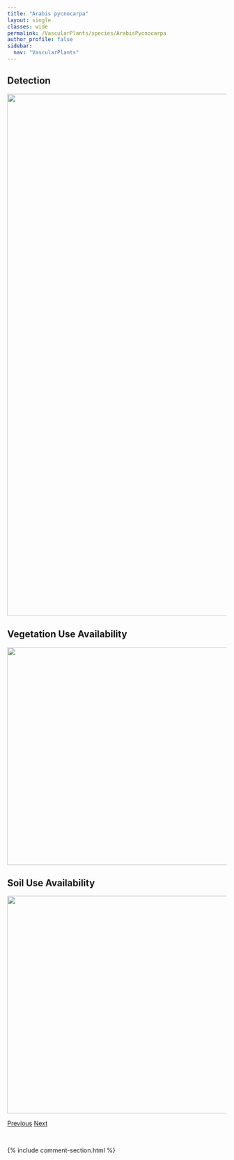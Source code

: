 ```yaml
---
title: "Arabis pycnocarpa"
layout: single
classes: wide
permalink: /VascularPlants/species/ArabisPycnocarpa
author_profile: false
sidebar:
  nav: "VascularPlants"
---
```


<h2>Detection</h2>

<a href="https://drive.google.com/uc?export=view&id=1McU-3LPfbdubc00GlDfDBB6_sG6wZi92">
<img src="https://drive.google.com/uc?export=view&id=1McU-3LPfbdubc00GlDfDBB6_sG6wZi92" height = "1200" width = "800">
</a>


<h2>Vegetation Use Availability</h2>

<a href="https://drive.google.com/uc?export=view&id=15J3hUQfzhbxMzAqFoQauSXt4sWmduBu7">
<img src="https://drive.google.com/uc?export=view&id=15J3hUQfzhbxMzAqFoQauSXt4sWmduBu7" height = "500" width = "1000">
</a>


<h2>Soil Use Availability</h2>

<a href="https://drive.google.com/uc?export=view&id=1WGRCLNaHNw9qFLBjv6E9OzarDwiYklGW">
<img src="https://drive.google.com/uc?export=view&id=1WGRCLNaHNw9qFLBjv6E9OzarDwiYklGW" height = "500" width = "1000">
</a>


<a href="/DevelopmentWebsite/VascularPlants/species/ArabisNuttallii" class="pagination--pager" title="Arabis nuttallii">Previous</a> <a href="/DevelopmentWebsite/VascularPlants/species/AraliaNudicaulis" class="pagination--pager" title="Aralia nudicaulis">Next</a>

<p>&nbsp;</p>

{% include comment-section.html %}

